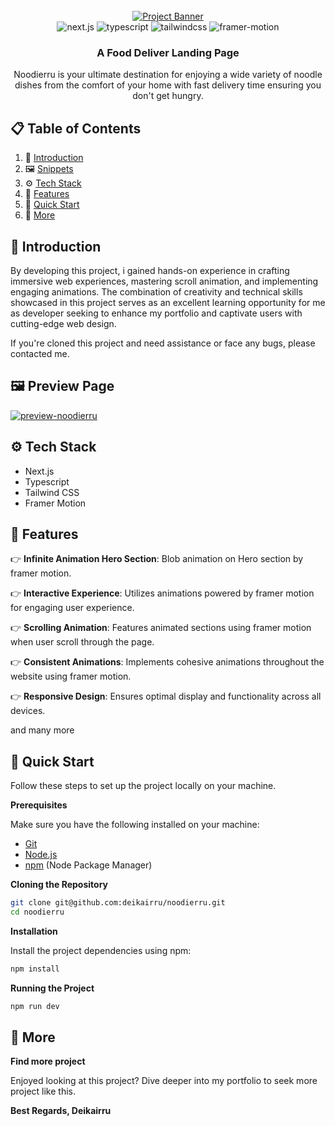 <div align="center">
  <br />
    <a href="https://noodierru.vercel.app/" target="_blank">
      <img src="https://i.imgur.com/ocoU8zy.png" alt="Project Banner">
    </a>
  <br />

  <div>
    <img src="https://img.shields.io/badge/-Next_JS-black?style=for-the-badge&logoColor=white&logo=nextdotjs&color=000000" alt="next.js" />
    <img src="https://img.shields.io/badge/-TypeScript-3178c6?style=for-the-badge&logo=typescript&logoColor=white" alt="typescript"/>
    <img src="https://img.shields.io/badge/-Tailwind_CSS-black?style=for-the-badge&logoColor=white&logo=tailwindcss&color=06B6D4" alt="tailwindcss" />
    <img src="https://img.shields.io/badge/-Framer_Motion-ffca28?style=for-the-badge&logo=framer&logoColor=%23ffffff&color=%237178f6" alt="framer-motion"/>
  </div>

  <h3 align="center">A Food Deliver Landing Page</h3>
    <div align="center">
      Noodierru is your ultimate destination for enjoying a wide variety of noodle dishes from the comfort of your home with fast delivery time ensuring you don't get hungry.
    </div>
</div>

## 📋 <a name="table">Table of Contents</a>

1. 🤖 [Introduction](#introduction)
2. 🖼️ [Snippets](#preview)
3. ⚙️ [Tech Stack](#tech-stack)
4. 🔋 [Features](#features)
5. 🤸 [Quick Start](#quick-start)
6. 🚀 [More](#more)

## <a name="introduction">🤖 Introduction</a>

By developing this project, i gained hands-on experience in crafting immersive web experiences, mastering scroll animation, and implementing engaging animations. The combination of creativity and technical skills showcased in this project serves as an excellent learning opportunity for me as developer seeking to enhance my portfolio and captivate users with cutting-edge web design.

If you're cloned this project and need assistance or face any bugs, please contacted me.

## <a name="preview">🖼️ Preview Page</a>

<a href="https://noodierru.vercel.app/" target="_blank">
  <img src="https://i.imgur.com/vAEGu5o.png" alt="preview-noodierru" />
</a>

## <a name="tech-stack">⚙️ Tech Stack</a>

- Next.js
- Typescript
- Tailwind CSS
- Framer Motion

## <a name="features">🔋 Features</a>

👉 **Infinite Animation Hero Section**: Blob animation on Hero section by framer motion.

👉 **Interactive Experience**: Utilizes animations powered by framer motion for engaging user experience.

👉 **Scrolling Animation**: Features animated sections using framer motion when user scroll through the page.

👉 **Consistent Animations**: Implements cohesive animations throughout the website using framer motion.

👉 **Responsive Design**: Ensures optimal display and functionality across all devices.

and many more

## <a name="quick-start">🤸 Quick Start</a>

Follow these steps to set up the project locally on your machine.

**Prerequisites**

Make sure you have the following installed on your machine:

- [Git](https://git-scm.com/)
- [Node.js](https://nodejs.org/en)
- [npm](https://www.npmjs.com/) (Node Package Manager)

**Cloning the Repository**

```bash
git clone git@github.com:deikairru/noodierru.git
cd noodierru
```

**Installation**

Install the project dependencies using npm:

```bash
npm install
```

**Running the Project**

```bash
npm run dev
```

## <a name="more">🚀 More</a>

**Find more project**

Enjoyed looking at this project? Dive deeper into my portfolio to seek more project like this.

**Best Regards, Deikairru**
#